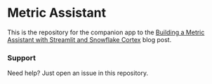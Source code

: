 # Metric Assistant

This is the repository for the companion app to the [Building a Metric Assistant with Streamlit and Snowflake Cortex](https://medium.com/snowflake/building-a-metric-assistant-with-streamlit-and-snowflake-cortex-5ae3fdf0b017) blog post.
   
### Support
Need help? Just open an issue in this repository.
